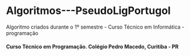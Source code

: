 # Algoritmos---PseudoLigPortugol
Algoritmo criados durante o 1º semestre - Curso Técnico em Informática - programação

#### Curso Técnico em Programação. Colégio Pedro Macedo, Curitiba - PR


<!--
- Item 1
- Item 2

## TODO
* [ ] Listar arquivos
* [x] Criar Dashboard
* [X] Mudar cor
-->
